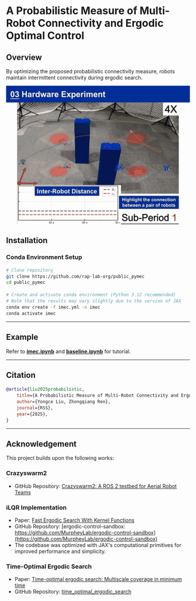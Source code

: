 # A Probabilistic Measure of Multi-Robot Connectivity and Ergodic Optimal Control

## Overview
<!-- ![](./imgs/IMEC_drones.gif) -->
By optimizing the proposed probabilistic connectivity measure, robots maintain intermittent connectivity during ergodic search.
<div align="center">
<img src="./imgs/IMEC_drones.gif" style="zoom:200%" alt=""/>
</div>

## Installation  

### Conda Environment Setup  
```bash
# Clone repository  
git clone https://github.com/rap-lab-org/public_pymec  
cd public_pymec 

# Create and activate conda environment (Python 3.12 recommended)  
# Note that the results may vary slightly due to the version of JAX
conda env create -f imec.yml -n imec
conda activate imec  
```
---

## Example  

Refer to **[imec.ipynb](./imec.ipynb)** and **[baseline.ipynb](./baseline.ipynb)** for tutorial.  

---

## Citation  

```bibtex
@article{liu2025probabilistic,
    title={A Probabilistic Measure of Multi-Robot Connectivity and Ergodic Optimal Control}, 
    author={Yongce Liu, Zhongqiang Ren},
    journal={RSS},
    year={2025},
}
```

---

## Acknowledgement  

This project builds upon the following works:  

### Crazyswarm2

- GitHub Repository: [Crazyswarm2: A ROS 2 testbed for Aerial Robot Teams](https://imrclab.github.io/crazyswarm2/)

### iLQR Implementation  

- Paper: [Fast Ergodic Search With Kernel Functions](https://ieeexplore.ieee.org/document/10891753)
- GitHub Repository:
[ergodic-control-sandbox: https://github.com/MurpheyLab/ergodic-control-sandbox](https://github.com/MurpheyLab/ergodic-control-sandbox)  
- The codebase was optimized with JAX's computational primitives for improved performance and simplicity.

### Time-Optimal Ergodic Search  

- Paper: [Time-optimal ergodic search: Multiscale coverage in minimum time](https://journals.sagepub.com/doi/abs/10.1177/02783649241273597) 
- GitHub Repository: [time_optimal_ergodic_search](https://github.com/ialab-yale/time_optimal_ergodic_search)  

<!-- ## Note
jax[cpu] and jax[gpu], results may be different. -->